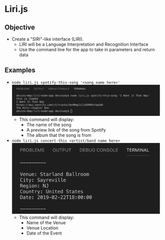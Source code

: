 # Liri.js
## Objective
* Create a "SIRI"-like interface (LIRI). 
    * LIRI will be a Language Interpretation and Recognition Interface
    * Use the command line for the app to take in parameters and return data
## Examples
* `node liri.js spotify-this-song '<song name here>'`
    ![](./spotify-this-song.png)
    * This command will display:
        * The name of the song
        * A preview link of the song from Spotify
        * The album that the song is from
* `node liri.js concert-this <artist/band name here>`
    ![](./concert-this.png)
    * This command will display:
        * Name of the Venue
        * Venue Location
        * Date of the Event